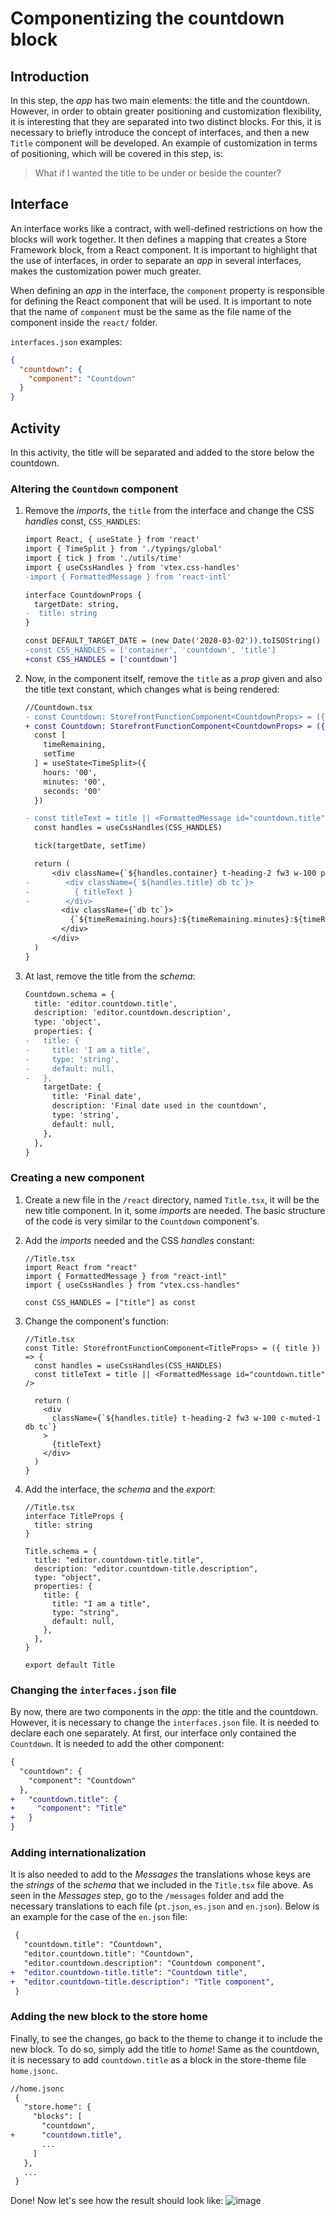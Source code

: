 # Componentizing the countdown block

## Introduction

In this step, the _app_ has two main elements: the title and the countdown. However, in order to obtain greater positioning and customization flexibility, it is interesting that they are separated into two distinct blocks. For this, it is necessary to briefly introduce the concept of interfaces, and then a new `Title` component will be developed. An example of customization in terms of positioning, which will be covered in this step, is:

> What if I wanted the title to be under or beside the counter?

## Interface

An interface works like a contract, with well-defined restrictions on how the blocks will work together. It then defines a mapping that creates a Store Framework block, from a React component. It is important to highlight that the use of interfaces, in order to separate an _app_ in several interfaces, makes the customization power much greater.

When defining an _app_ in the interface, the `component` property is responsible for defining the React component that will be used. It is important to note that the name of `component` must be the same as the file name of the component inside the `react/` folder.

`interfaces.json` examples:

```json
{
  "countdown": {
    "component": "Countdown"
  }
}
```

## Activity

In this activity, the title will be separated and added to the store below the countdown.

### Altering the `Countdown` component

1. Remove the _imports_, the `title` from the interface and change the CSS _handles_ const, `CSS_HANDLES`:

   ```diff
   import React, { useState } from 'react'
   import { TimeSplit } from './typings/global'
   import { tick } from './utils/time'
   import { useCssHandles } from 'vtex.css-handles'
   -import { FormattedMessage } from 'react-intl'

   interface CountdownProps {
     targetDate: string,
   -  title: string
   }

   const DEFAULT_TARGET_DATE = (new Date('2020-03-02')).toISOString()
   -const CSS_HANDLES = ['container', 'countdown', 'title']
   +const CSS_HANDLES = ['countdown']
   ```

2. Now, in the component itself, remove the `title` as a _prop_ given and also the title text constant, which changes what is being rendered:

   ```diff
   //Countdown.tsx
   - const Countdown: StorefrontFunctionComponent<CountdownProps> = ({ title, targetDate = DEFAULT_TARGET_DATE }) => {
   + const Countdown: StorefrontFunctionComponent<CountdownProps> = ({ targetDate = DEFAULT_TARGET_DATE }) => {
     const [
       timeRemaining,
       setTime
     ] = useState<TimeSplit>({
       hours: '00',
       minutes: '00',
       seconds: '00'
     })

   - const titleText = title || <FormattedMessage id="countdown.title" />
     const handles = useCssHandles(CSS_HANDLES)

     tick(targetDate, setTime)

     return (
         <div className={`${handles.container} t-heading-2 fw3 w-100 pt7 pb6 c-muted-1 db tc`}>
   -        <div className={`${handles.title} db tc`}>
   -          { titleText }
   -        </div>
           <div className={`db tc`}>
             {`${timeRemaining.hours}:${timeRemaining.minutes}:${timeRemaining.seconds}`}
           </div>
         </div>
     )
   }
   ```

3. At last, remove the title from the _schema_:

   ```diff
   Countdown.schema = {
     title: 'editor.countdown.title',
     description: 'editor.countdown.description',
     type: 'object',
     properties: {
   -   title: {
   -     title: 'I am a title',
   -     type: 'string',
   -     default: null,
   -   },
       targetDate: {
         title: 'Final date',
         description: 'Final date used in the countdown',
         type: 'string',
         default: null,
       },
     },
   }
   ```

### Creating a new component

1. Create a new file in the `/react` directory, named `Title.tsx`, it will be the new title component. In it, some _imports_ are needed. The basic structure of the code is very similar to the `Countdown` component's.

2. Add the _imports_ needed and the CSS _handles_ constant:

   ```tsx
   //Title.tsx
   import React from "react"
   import { FormattedMessage } from "react-intl"
   import { useCssHandles } from "vtex.css-handles"

   const CSS_HANDLES = ["title"] as const
   ```

3. Change the component's function:

   ```tsx
   //Title.tsx
   const Title: StorefrontFunctionComponent<TitleProps> = ({ title }) => {
     const handles = useCssHandles(CSS_HANDLES)
     const titleText = title || <FormattedMessage id="countdown.title" />

     return (
       <div
         className={`${handles.title} t-heading-2 fw3 w-100 c-muted-1 db tc`}
       >
         {titleText}
       </div>
     )
   }
   ```

4. Add the interface, the _schema_ and the _export_:

   ```tsx
   //Title.tsx
   interface TitleProps {
     title: string
   }

   Title.schema = {
     title: "editor.countdown-title.title",
     description: "editor.countdown-title.description",
     type: "object",
     properties: {
       title: {
         title: "I am a title",
         type: "string",
         default: null,
       },
     },
   }

   export default Title
   ```

### Changing the `interfaces.json` file

By now, there are two components in the _app_: the title and the countdown. However, it is necessary to change the `interfaces.json` file. It is needed to declare each one separately. At first, our interface only contained the `Countdown`. It is needed to add the other component:

```diff
{
  "countdown": {
    "component": "Countdown"
  },
+   "countdown.title": {
+     "component": "Title"
+   }
}
```

### Adding internationalization

It is also needed to add to the _Messages_ the translations whose keys are the _strings_ of the _schema_ that we included in the `Title.tsx` file above. As seen in the _Messages_ step, go to the `/messages` folder and add the necessary translations to each file (`pt.json`, `es.json` and `en.json`). Below is an example for the case of the `en.json` file:

```diff
 {
   "countdown.title": "Countdown",
   "editor.countdown.title": "Countdown",
   "editor.countdown.description": "Countdown component",
+  "editor.countdown-title.title": "Countdown title",
+  "editor.countdown-title.description": "Title component",
 }
```

### Adding the new block to the store home

Finally, to see the changes, go back to the theme to change it to include the new block. To do so, simply add the title to _home_! Same as the countdown, it is necessary to add `countdown.title` as a block in the store-theme file `home.jsonc`.

```diff
//home.jsonc
 {
   "store.home": {
     "blocks": [
       "countdown",
+      "countdown.title",
       ...
     ]
   },
   ...
 }
```

Done! Now let's see how the result should look like:
![image](https://user-images.githubusercontent.com/19495917/80533839-a2dfa980-8974-11ea-80bb-2628bc10d8cc.png)
